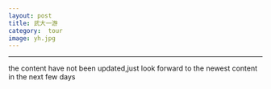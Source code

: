 ```yaml
---
layout: post
title: 武大一游
category:  tour
image: yh.jpg
---
```


---

 the content have not been updated,just look forward to the newest content in the next few days